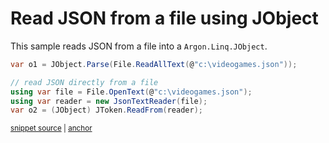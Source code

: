 # Read JSON from a file using JObject

This sample reads JSON from a file into a `Argon.Linq.JObject`.

<!-- snippet: ReadJson -->
<a id='snippet-readjson'></a>
```cs
var o1 = JObject.Parse(File.ReadAllText(@"c:\videogames.json"));

// read JSON directly from a file
using var file = File.OpenText(@"c:\videogames.json");
using var reader = new JsonTextReader(file);
var o2 = (JObject) JToken.ReadFrom(reader);
```
<sup><a href='/src/Tests/Documentation/Samples/Linq/ReadJson.cs#L12-L21' title='Snippet source file'>snippet source</a> | <a href='#snippet-readjson' title='Start of snippet'>anchor</a></sup>
<!-- endSnippet -->

